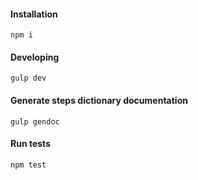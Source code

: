 #### Installation

```npm i```

#### Developing

```gulp dev```

#### Generate steps dictionary documentation

```gulp gendoc```

#### Run tests

```npm test```